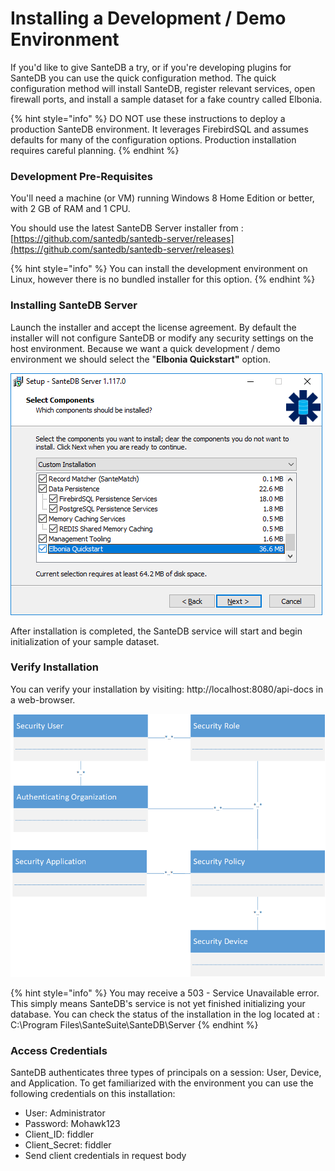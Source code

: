 # Installing a Development / Demo Environment

If you'd like to give SanteDB a try, or if you're developing plugins for SanteDB you can use the quick configuration method. The quick configuration method will install SanteDB, register relevant services, open firewall ports, and install a sample dataset for a fake country called Elbonia.

{% hint style="info" %}
DO NOT use these instructions to deploy a production SanteDB environment. It leverages FirebirdSQL and assumes defaults for many of the configuration options. Production installation requires careful planning.
{% endhint %}

### Development Pre-Requisites

You'll need a machine \(or VM\) running Windows 8 Home Edition or better, with 2 GB of RAM and 1 CPU. 

You should use the latest SanteDB Server installer from : [https://github.com/santedb/santedb-server/releases](https://github.com/santedb/santedb-server/releases) 

{% hint style="info" %}
You can install the development environment on Linux, however there is no bundled installer for this option. 
{% endhint %}

### Installing SanteDB Server

Launch the installer and accept the license agreement. By default the installer will not configure SanteDB or modify any security settings on the host environment. Because we want a quick development / demo environment we should select the "**Elbonia Quickstart"** option.

![Select the Elbonia Quickstart Option](../../../.gitbook/assets/image%20%2853%29.png)

After installation is completed, the SanteDB service will start and begin initialization of your sample dataset.

### Verify Installation

You can verify your installation by visiting: http://localhost:8080/api-docs in a web-browser.

![SanteDB&apos;s OpenAPI Documentation](../../../.gitbook/assets/image%20%2818%29.png)

{% hint style="info" %}
You may receive a 503 - Service Unavailable error. This simply means SanteDB's service is not yet finished initializing your database. You can check the status of the installation in the log located at : C:\Program Files\SanteSuite\SanteDB\Server
{% endhint %}

### Access Credentials

SanteDB authenticates three types of principals on a session: User, Device, and Application. To get familiarized with the environment you can use the following credentials on this installation:

* User: Administrator
* Password: Mohawk123
* Client\_ID: fiddler
* Client\_Secret: fiddler
* Send client credentials in request body

